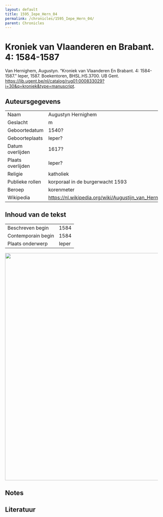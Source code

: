 ```yaml
---
layout: default
title: 1595_Iepe_Hern_04
permalink: /chronicles/1595_Iepe_Hern_04/
parent: Chronicles
--- 
```



# Kroniek van Vlaanderen en Brabant. 4: 1584-1587 

Van Hernighem, Augustyn. “Kroniek van Vlaanderen En Brabant. 4: 1584-1587.” Ieper, 1587. Boekentoren, BHSL.HS.3700. UB Gent. https://lib.ugent.be/nl/catalog/rug01:000833029?i=30&q=kroniek&type=manuscript. 

## Auteursgegevens 

| | | 
| --------------- | --------------- | 
| Naam | Augustyn Hernighem | 
| Geslacht | m | 
| Geboortedatum | 1540? | 
| Geboorteplaats | Ieper? | 
| Datum overlijden | 1617? | 
| Plaats overlijden | Ieper? | 
| Religie | katholiek | 
| Publieke rollen | korporaal in de burgerwacht 1593 | 
| Beroep | korenmeter | 
| Wikipedia | https://nl.wikipedia.org/wiki/Augustijn_van_Hernighem | 

## Inhoud van de tekst 

| | | 
| --------------- | --------------- | 
| Beschreven begin | 1584 | 
| Contemporain begin | 1584 | 
| Plaats onderwerp | Ieper | 

[<img src="..\..\barplots_chronicles\1595_Iepe_Hern_04.jpg" width="750"/>](..\..\barplots_chronicles\1595_Iepe_Hern_04.jpg) 

## Notes 

## Literatuur 


